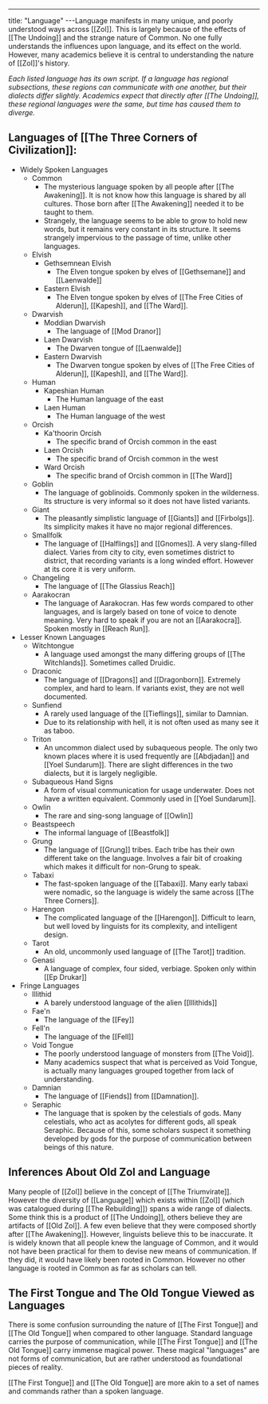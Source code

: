 ---
title: "Language"
---Language manifests in many unique, and poorly understood ways across [[Zol]]. This is largely because of the effects of [[The Undoing]] and the strange nature of Common. No one fully understands the influences upon language, and its effect on the world. However, many academics believe it is central to understanding the nature of [[Zol]]'s history.

*Each listed language has its own script. If a language has regional subsections, these regions can communicate with one another, but their dialects differ slightly. Academics expect that directly after [[The Undoing]], these regional languages were the same, but time has caused them to diverge.*

## Languages of [[The Three Corners of Civilization]]:
- Widely Spoken Languages
	- Common
		- The mysterious language spoken by all people after [[The Awakening]]. It is not know how this language is shared by all cultures. Those born after [[The Awakening]] needed it to be taught to them.
		- Strangely, the language seems to be able to grow to hold new words, but it remains very constant in its structure. It seems strangely impervious to the passage of time, unlike other languages. 
	- Elvish
		- Gethsemnean Elvish
			- The Elven tongue spoken by elves of [[Gethsemane]] and [[Laenwalde]] 
		- Eastern Elvish
			- The Elven tongue spoken by elves of [[The Free Cities of Alderun]], [[Kapesh]], and [[The Ward]].
	- Dwarvish
		- Moddian Dwarvish
			- The language of [[Mod Dranor]]
		- Laen Dwarvish
			- The Dwarven tongue of [[Laenwalde]]
		- Eastern Dwarvish
			- The Dwarven tongue spoken by elves of [[The Free Cities of Alderun]], [[Kapesh]], and [[The Ward]].
	- Human
		- Kapeshian Human
			- The Human language of the east
		- Laen Human
			- The Human language of the west
	- Orcish
		- Ka'thoorin Orcish
			- The specific brand of Orcish common in the east
		- Laen Orcish
			- The specific brand of Orcish common in the west
		- Ward Orcish
			- The specific brand of Orcish common in [[The Ward]]
	- Goblin
		- The language of goblinoids. Commonly spoken in the wilderness. Its structure is very informal so it does not have listed variants.
	- Giant
		- The pleasantly simplistic language of [[Giants]] and [[Firbolgs]]. Its simplicity makes it have no major regional differences.
	- Smallfolk
		- The language of [[Halflings]] and [[Gnomes]]. A very slang-filled dialect. Varies from city to city, even sometimes district to district, that recording variants is a long winded effort. However at its core it is very uniform.
	- Changeling
		- The language of [[The Glassius Reach]]
	- Aarakocran
		- The language of Aarakocran. Has few words compared to other languages, and is largely based on tone of voice to denote meaning. Very hard to speak if you are not an [[Aarakocra]]. Spoken mostly in [[Reach Run]].
- Lesser Known Languages
	- Witchtongue
		- A language used amongst the many differing groups of [[The Witchlands]]. Sometimes called Druidic.
	- Draconic
		- The language of [[Dragons]] and [[Dragonborn]]. Extremely complex, and hard to learn. If variants exist, they are not well documented.
	- Sunfiend
		- A rarely used language of the [[Tieflings]], similar to Damnian.
		- Due to its relationship with hell, it is not often used as many see it as taboo.
	- Triton
		- An uncommon dialect used by subaqueous people. The only two known places where it is used frequently are [[Abdjadan]] and [[Yoel Sundarum]]. There are slight differences in the two dialects, but it is largely negligible.
	- Subaqueous Hand Signs
		- A form of visual communication for usage underwater. Does not have a written equivalent. Commonly used in [[Yoel Sundarum]].
	- Owlin
		- The rare and sing-song language of [[Owlin]]
	- Beastspeech
		- The informal language of [[Beastfolk]]
	- Grung
		- The language of [[Grung]] tribes. Each tribe has their own different take on the language. Involves a fair bit of croaking which makes it difficult for non-Grung to speak.
	- Tabaxi
		- The fast-spoken language of the [[Tabaxi]]. Many early tabaxi were nomadic, so the language is widely the same across [[The Three Corners]].
	- Harengon
		- The complicated language of the [[Harengon]]. Difficult to learn, but well loved by linguists for its complexity, and intelligent design.
	- Tarot
		- An old, uncommonly used language of [[The Tarot]] tradition.
	- Genasi
		- A language of complex, four sided, verbiage. Spoken only within [[Ep Drukar]]
- Fringe Languages
	- Illithid
		- A barely understood language of the alien [[Illithids]]
	- Fae'n
		- The language of the [[Fey]]
	- Fell'n
		- The language of the [[Fell]]
	- Void Tongue
		- The poorly understood language of monsters from [[The Void]].
		- Many academics suspect that what is perceived as Void Tongue, is actually many languages grouped together from lack of understanding.
	- Damnian
		- The language of [[Fiends]] from [[Damnation]].
	- Seraphic
		- The language that is spoken by the celestials of gods. Many celestials, who act as acolytes for different gods, all speak Seraphic. Because of this, some scholars suspect it something developed by gods for the purpose of communication between beings of this nature.

## Inferences About Old Zol and Language
Many people of [[Zol]] believe in the concept of [[The Triumvirate]]. However the diversity of [[Language]] which exists within [[Zol]] (which was catalogued during [[The Rebuilding]]) spans a wide range of dialects. Some think this is a product of [[The Undoing]], others believe they are artifacts of [[Old Zol]]. A few even believe that they were composed shortly after [[The Awakening]]. However, linguists believe this to be inaccurate. It is widely known that all people knew the language of Common, and it would not have been practical for them to devise new means of communication. If they did, it would have likely been rooted in Common. However no other language is rooted in Common as far as scholars can tell. 

## The First Tongue and The Old Tongue Viewed as Languages
There is some confusion surrounding the nature of [[The First Tongue]] and [[The Old Tongue]] when compared to other language. Standard language carries the purpose of communication, while [[The First Tongue]] and [[The Old Tongue]] carry immense magical power. These magical "languages" are not forms of communication, but are rather understood as foundational pieces of reality.

[[The First Tongue]] and [[The Old Tongue]] are more akin to a set of names and commands rather than a spoken language.

